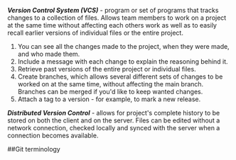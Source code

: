 ***Version Control System (VCS)*** - program or set of programs that tracks changes to a collection of files. Allows team members to work on a project at the same time without affecting each others work as well as to easily recall earlier versions of individual files or the entire project.

1. You can see all the changes made to the project, when they were made, and who made them.
2. Include a message with each change to explain the reasoning behind it.
3. Retrieve past versions of the entire project or individual files.
4. Create branches, which allows several different sets of changes to be worked on at the same time, without affecting the main branch. Branches can be merged if you'd like to keep wanted changes.
5. Attach a tag to a version - for example, to mark a new release.

***Distributed Version Control*** - allows for project's complete history to be stored on both the client and on the server. Files can be edited without a network connection, checked locally and synced with the server when a connection becomes available.

##Git terminology
